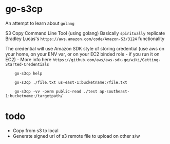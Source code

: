 # go-s3cp

An attempt to learn about `golang`

S3 Copy Command Line Tool (using golang)
Basically `spiritually` replicate Bradley Lucas's `https://aws.amazon.com/code/Amazon-S3/3124` functionality

The credential will use Amazon SDK style of storing credential (use aws on your home,
on your ENV var, or on your EC2 binded role - if you run it on EC2) - More info here `https://github.com/aws/aws-sdk-go/wiki/Getting-Started-Credentials`

```
    go-s3cp help

    go-s3cp ./file.txt us-east-1:bucketname:/file.txt

    go-s3cp -vv -perm public-read ./test ap-southeast-1:bucketname:/targetpath/
```

# todo

- Copy from s3 to local
- Generate signed url of s3 remote file to upload on other s/w
